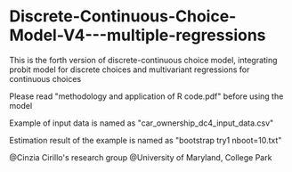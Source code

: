 # Discrete-Continuous-Choice-Model-V4---multiple-regressions
This is the forth version of discrete-continuous choice model, integrating probit model for discrete choices and multivariant regressions for continuous choices

Please read "methodology and application of R code.pdf" before using the model

Example of input data is named as "car_ownership_dc4_input_data.csv"

Estimation result of the example is named as "bootstrap try1 nboot=10.txt"

@Cinzia Cirillo's research group @University of Maryland, College Park
